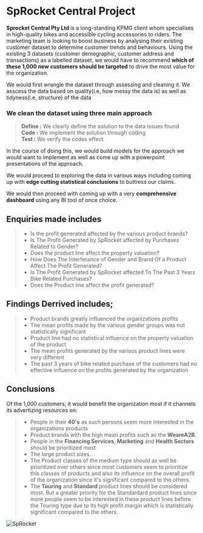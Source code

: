 # SpRocket Central Project

<p style=text-align:'justify'> <strong>Sprocket Central Pty Ltd </strong> is a long-standing KPMG client whom specialises in high-quality bikes and accessible cycling accessories to riders. The marketing team is looking to boost business by analysing their existing customer dataset to determine customer trends and behaviours. Using the existing 3 datasets (customer demographic, customer address and transactions) as a labelled dataset, we would have to recommend <strong>which of these 1,000 new customers should be targeted</strong> to drive the most value for the organization.</p>
<p> We would first wrangle the dataset through assessing and cleaning it. We asscess the data based on quality(i.e, how messy the data is) as well as tidyness(i.e, structure) of the data </p>

### We clean the dataset using three main approach
> <strong>Define :</strong> We clearly define the solution to the data issues found</br>
> <strong>Code :</strong> We implement the solution through coding</br>
> <strong>Test :</strong> We verify the codes effect
<p>In the course of doing this, we would build models for the approach we would want to implement as well as come up with a powerpoint presentations of the approach.</p>
<p> We would proceed to exploring the data in various ways including coming up with <strong>edge cutting statistical conclusions</strong> to buttress our claims.</p>
<p> We would then proceed with coming up with a very <strong>comprehensive dashboard</strong> using any BI tool of once choice.</p>

## Enquiries made includes
> * Is the profit generated affected by the various product brands?</br>
> * Is The Profit Generated by SpRocket affected by Purchases Related to Gender?</br>
> * Does the product line affect the property valuation?</br>
> * How Does The Interferance of Gender and Brand Of a Product Affect The Profit Generated?</br>
> * Is The Profit Generated by SpRocket affected To The Past 3 Years Bike Related Purchases?</br>
> * Does the Product line affect the profit generated?</br>

## Findings Derrived includes;
> * Product brands greatly influenced the organizations profits</br>
> * The mean profits made by the various gender groups was not statistically significant</br>
> * Product line had no statistical influence on the property valuation of the product</br>
> * The mean profits generated by the various product lines were very different</br>
> * The </strong>past 3 years of bike related purchase</strong> of the customers had no effective influence on the profits generated by the organization</br>

## Conclusions
Of the 1,000 customers, it would benefit the organization most if it channels its advertizing resources on:</br>
> * People in their <strong>40's</strong> as such persons seem more interested in the organizations products</br>
> * Product brands with the high mean profits such as the <strong>WeareA2B</strong>.</br>
> * People in the <strong>Financing Services</strong>, <strong>Marketing</strong> and <strong>Health Sectors</strong> should be prioritized most</br>
> * The large product sizes.</br>
> * The Product classes of the </strong>medium</strong> type should as well be prioritized over others since most customers seem to prioritize this classes of products and also its influence on the overall profit of the organization since it's significant compared to the others.</br>
> * The <strong>Touring</strong> and <strong>Standard</strong> product lines should be considered most. But a greater priority for the Standardard product lines since more people seem to be interested in these product lines before the Touring type due to its high profit margin which is statistically significant compared to the others.</br>

![SpRocket](https://img.freepik.com/free-vector/cyclist_1308-86589.jpg?w=2000)